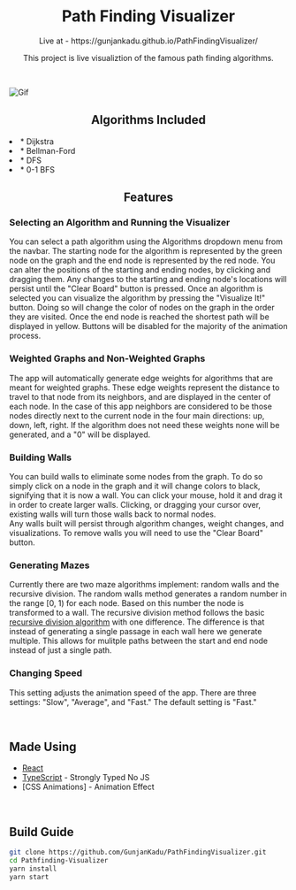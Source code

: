 <h1 align="center">Path Finding Visualizer</h1>

<p align="center">Live at - https://gunjankadu.github.io/PathFindingVisualizer/ </p>
<p align="center"> This project is live visualiztion of the famous path finding algorithms. </p>
<br/>

![Gif](https://github.com/GunjanKadu/PathFindingVisualizer/blob/master/gif/demo.gif)

<h2 align="center">Algorithms Included</h2>
<li>* Dijkstra</li>
<li>* Bellman-Ford</li>
<li>* DFS</li>
<li>* 0-1 BFS</li>

<h2 align="center">Features</h2>

### Selecting an Algorithm and Running the Visualizer

You can select a path algorithm using the Algorithms dropdown menu from the navbar.
The starting node for the algorithm is represented by the green node on the graph and the end node is represented by the red node.
You can alter the positions of the starting and ending nodes, by clicking and dragging them.
Any changes to the starting and ending node's locations will persist until the "Clear Board" button is pressed.
Once an algorithm is selected you can visualize the algorithm by pressing the "Visualize It!" button.
Doing so will change the color of nodes on the graph in the order they are visited.
Once the end node is reached the shortest path will be displayed in yellow.
Buttons will be disabled for the majority of the animation process.

### Weighted Graphs and Non-Weighted Graphs

The app will automatically generate edge weights for algorithms that are meant for weighted graphs.
These edge weights represent the distance to travel to that node from its neighbors, and are displayed in the center of each node.
In the case of this app neighbors are considered to be those nodes directly next to the current node in the four main directions: up, down, left, right.
If the algorithm does not need these weights none will be generated, and a "0" will be displayed.

### Building Walls

You can build walls to eliminate some nodes from the graph.
To do so simply click on a node in the graph and it will change colors to black, signifying that it is now a wall.
You can click your mouse, hold it and drag it in order to create larger walls.
Clicking, or dragging your cursor over, existing walls will turn those walls back to normal nodes.  
Any walls built will persist through algorithm changes, weight changes, and visualizations.
To remove walls you will need to use the "Clear Board" button.

### Generating Mazes

Currently there are two maze algorithms implement: random walls and the recursive division.
The random walls method generates a random number in the range [0, 1) for each node.
Based on this number the node is transformed to a wall.
The recursive division method follows the basic [recursive division algorithm](https://en.wikipedia.org/wiki/Maze_generation_algorithm#Recursive_division_method) with one difference.
The difference is that instead of generating a single passage in each wall here we generate multiple.
This allows for mulitple paths between the start and end node instead of just a single path.

### Changing Speed

This setting adjusts the animation speed of the app.
There are three settings: "Slow", "Average", and "Fast."
The default setting is "Fast."

<br/>

## Made Using

- [React](https://github.com/facebook/react)
- [TypeScript](https://github.com/microsoft/TypeScript) - Strongly Typed No JS
- [CSS Animations] - Animation Effect

<br>

## Build Guide

```bash
git clone https://github.com/GunjanKadu/PathFindingVisualizer.git
cd Pathfinding-Visualizer
yarn install
yarn start
```

<br>
